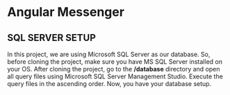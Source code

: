 # Angular Messenger

## SQL SERVER SETUP
In this project, we are using Microsoft SQL Server as our database. So, before cloning the project, make sure you have MS SQL Server installed on your OS. After cloning the project, go to the **/database** directory and open all query files using Microsoft SQL Server Management Studio. Execute the query files in the ascending order. Now, you have your database setup.
